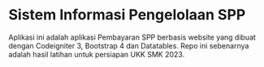 # Sistem Informasi Pengelolaan SPP
Aplikasi ini adalah aplikasi Pembayaran SPP berbasis website yang dibuat dengan Codeigniter 3, Bootstrap 4 dan Datatables.
Repo ini sebenarnya adalah hasil latihan untuk persiapan UKK SMK 2023.
